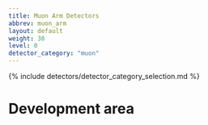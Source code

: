 ```yaml
---
title: Muon Arm Detectors
abbrev: muon_arm
layout: default
weight: 30
level: 0
detector_category: "muon"
---
```

{% include detectors/detector_category_selection.md %}

# Development area
